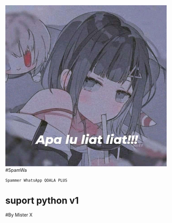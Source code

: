 
<img src="https://github.com/MRXcyberSLT/SpamWa/blob/main/efd7d12c7bd89e1683a2c5b9701acd9f.jpg">
#SpamWa

```Spammer WhatsApp QOALA PLUS```
# suport python v1
#By Mister X
